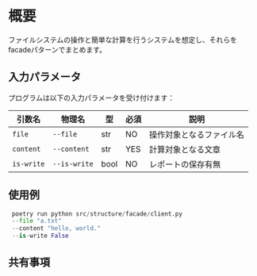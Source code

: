 # 概要

ファイルシステムの操作と簡単な計算を行うシステムを想定し、それらをfacadeパターンでまとめます。

## 入力パラメータ

プログラムは以下の入力パラメータを受け付けます：

| 引数名 | 物理名 | 型 | 必須 | 説明 |
| --- | --- | --- | --- | --- |
| `file` | `--file` | str | NO  | 操作対象となるファイル名 |
| `content` | `--content` | str | YES | 計算対象となる文章 |
| `is-write` | `--is-write` | bool | NO | レポートの保存有無 |

## 使用例

```python
 poetry run python src/structure/facade/client.py
 --file "a.txt"
 --content "hello, world."
 --is-write False
```

## 共有事項
